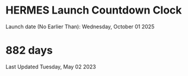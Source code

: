 # HERMES Launch Countdown Clock

Launch date (No Earlier Than): Wednesday, October 01 2025
# 882 days

Last Updated Tuesday, May 02 2023